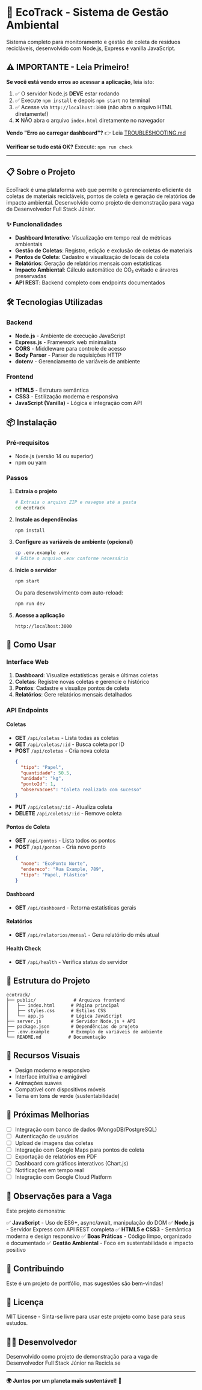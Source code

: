 # 🌱 EcoTrack - Sistema de Gestão Ambiental

Sistema completo para monitoramento e gestão de coleta de resíduos recicláveis, desenvolvido com Node.js, Express e vanilla JavaScript.

## ⚠️ IMPORTANTE - Leia Primeiro!

**Se você está vendo erros ao acessar a aplicação**, leia isto:

1. ✅ O servidor Node.js **DEVE** estar rodando
2. ✅ Execute `npm install` e depois `npm start` no terminal
3. ✅ Acesse via `http://localhost:3000` (não abra o arquivo HTML diretamente!)
4. ❌ NÃO abra o arquivo `index.html` diretamente no navegador

**Vendo "Erro ao carregar dashboard"?** 👉 Leia [TROUBLESHOOTING.md](TROUBLESHOOTING.md)

**Verificar se tudo está OK?** Execute: `npm run check`

---

## 📋 Sobre o Projeto

EcoTrack é uma plataforma web que permite o gerenciamento eficiente de coletas de materiais recicláveis, pontos de coleta e geração de relatórios de impacto ambiental. Desenvolvido como projeto de demonstração para vaga de Desenvolvedor Full Stack Júnior.

### ✨ Funcionalidades

- **Dashboard Interativo**: Visualização em tempo real de métricas ambientais
- **Gestão de Coletas**: Registro, edição e exclusão de coletas de materiais
- **Pontos de Coleta**: Cadastro e visualização de locais de coleta
- **Relatórios**: Geração de relatórios mensais com estatísticas
- **Impacto Ambiental**: Cálculo automático de CO₂ evitado e árvores preservadas
- **API REST**: Backend completo com endpoints documentados

## 🛠️ Tecnologias Utilizadas

### Backend
- **Node.js** - Ambiente de execução JavaScript
- **Express.js** - Framework web minimalista
- **CORS** - Middleware para controle de acesso
- **Body Parser** - Parser de requisições HTTP
- **dotenv** - Gerenciamento de variáveis de ambiente

### Frontend
- **HTML5** - Estrutura semântica
- **CSS3** - Estilização moderna e responsiva
- **JavaScript (Vanilla)** - Lógica e integração com API

## 📦 Instalação

### Pré-requisitos

- Node.js (versão 14 ou superior)
- npm ou yarn

### Passos

1. **Extraia o projeto**
   ```bash
   # Extraia o arquivo ZIP e navegue até a pasta
   cd ecotrack
   ```

2. **Instale as dependências**
   ```bash
   npm install
   ```

3. **Configure as variáveis de ambiente (opcional)**
   ```bash
   cp .env.example .env
   # Edite o arquivo .env conforme necessário
   ```

4. **Inicie o servidor**
   ```bash
   npm start
   ```

   Ou para desenvolvimento com auto-reload:
   ```bash
   npm run dev
   ```

5. **Acesse a aplicação**
   ```
   http://localhost:3000
   ```

## 🚀 Como Usar

### Interface Web

1. **Dashboard**: Visualize estatísticas gerais e últimas coletas
2. **Coletas**: Registre novas coletas e gerencie o histórico
3. **Pontos**: Cadastre e visualize pontos de coleta
4. **Relatórios**: Gere relatórios mensais detalhados

### API Endpoints

#### Coletas

- **GET** `/api/coletas` - Lista todas as coletas
- **GET** `/api/coletas/:id` - Busca coleta por ID
- **POST** `/api/coletas` - Cria nova coleta
  ```json
  {
    "tipo": "Papel",
    "quantidade": 50.5,
    "unidade": "kg",
    "pontoId": 1,
    "observacoes": "Coleta realizada com sucesso"
  }
  ```
- **PUT** `/api/coletas/:id` - Atualiza coleta
- **DELETE** `/api/coletas/:id` - Remove coleta

#### Pontos de Coleta

- **GET** `/api/pontos` - Lista todos os pontos
- **POST** `/api/pontos` - Cria novo ponto
  ```json
  {
    "nome": "EcoPonto Norte",
    "endereco": "Rua Example, 789",
    "tipo": "Papel, Plástico"
  }
  ```

#### Dashboard

- **GET** `/api/dashboard` - Retorna estatísticas gerais

#### Relatórios

- **GET** `/api/relatorios/mensal` - Gera relatório do mês atual

#### Health Check

- **GET** `/api/health` - Verifica status do servidor

## 📁 Estrutura do Projeto

```
ecotrack/
├── public/              # Arquivos frontend
│   ├── index.html      # Página principal
│   ├── styles.css      # Estilos CSS
│   └── app.js          # Lógica JavaScript
├── server.js           # Servidor Node.js + API
├── package.json        # Dependências do projeto
├── .env.example        # Exemplo de variáveis de ambiente
└── README.md          # Documentação
```

## 🎨 Recursos Visuais

- Design moderno e responsivo
- Interface intuitiva e amigável
- Animações suaves
- Compatível com dispositivos móveis
- Tema em tons de verde (sustentabilidade)

## 🔄 Próximas Melhorias

- [ ] Integração com banco de dados (MongoDB/PostgreSQL)
- [ ] Autenticação de usuários
- [ ] Upload de imagens das coletas
- [ ] Integração com Google Maps para pontos de coleta
- [ ] Exportação de relatórios em PDF
- [ ] Dashboard com gráficos interativos (Chart.js)
- [ ] Notificações em tempo real
- [ ] Integração com Google Cloud Platform

## 📝 Observações para a Vaga

Este projeto demonstra:

✅ **JavaScript** - Uso de ES6+, async/await, manipulação do DOM
✅ **Node.js** - Servidor Express com API REST completa
✅ **HTML5 e CSS3** - Semântica moderna e design responsivo
✅ **Boas Práticas** - Código limpo, organizado e documentado
✅ **Gestão Ambiental** - Foco em sustentabilidade e impacto positivo

## 🤝 Contribuindo

Este é um projeto de portfólio, mas sugestões são bem-vindas!

## 📄 Licença

MIT License - Sinta-se livre para usar este projeto como base para seus estudos.

## 👨‍💻 Desenvolvedor

Desenvolvido como projeto de demonstração para a vaga de Desenvolvedor Full Stack Júnior na Recicla.se

---

**🌍 Juntos por um planeta mais sustentável!** 🌱
